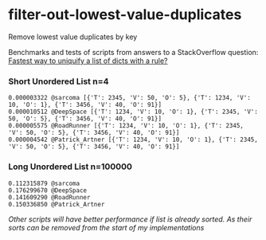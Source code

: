 # filter-out-lowest-value-duplicates
Remove lowest value duplicates by key

Benchmarks and tests of scripts from answers to a StackOverflow question: [Fastest way to uniquify a list of dicts with a rule?](https://stackoverflow.com/questions/54956979/fastest-way-to-uniquify-a-list-of-dicts-with-a-rule)

### Short Unordered List  n=4

```
0.000003322 @sarcoma [{'T': 2345, 'V': 50, 'O': 5}, {'T': 1234, 'V': 10, 'O': 1}, {'T': 3456, 'V': 40, 'O': 91}]
0.000010512 @DeepSpace [{'T': 1234, 'V': 10, 'O': 1}, {'T': 2345, 'V': 50, 'O': 5}, {'T': 3456, 'V': 40, 'O': 91}]
0.000005575 @RoadRunner [{'T': 1234, 'V': 10, 'O': 1}, {'T': 2345, 'V': 50, 'O': 5}, {'T': 3456, 'V': 40, 'O': 91}]
0.000004542 @Patrick_Artner [{'T': 1234, 'V': 10, 'O': 1}, {'T': 2345, 'V': 50, 'O': 5}, {'T': 3456, 'V': 40, 'O': 91}]
```

### Long Unordered List n=100000

```
0.112315879 @sarcoma
0.176299670 @DeepSpace
0.141609290 @RoadRunner
0.150336850 @Patrick_Artner
```

*Other scripts will have better performance if list is already sorted. As their sorts can be removed from the start of my implementations*
